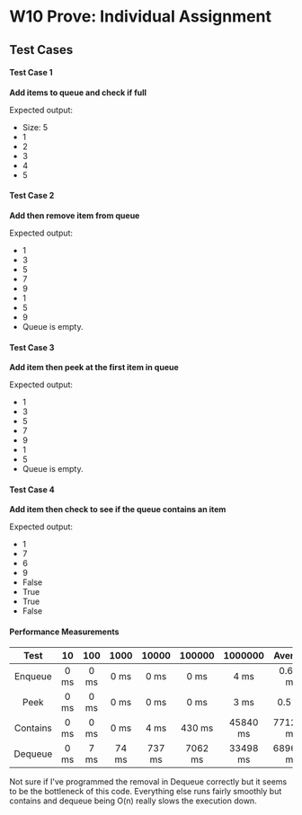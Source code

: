 # W10 Prove: Individual Assignment
## Test Cases
#### Test Case 1
**Add items to queue and check if full**

Expected output:
* Size: 5
* 1
* 2
* 3
* 4
* 5

#### Test Case 2
**Add then remove item from queue**

Expected output:
* 1
* 3
* 5 
* 7
* 9
* 1
* 5
* 9
* Queue is empty.

#### Test Case 3
**Add item then peek at the first item in queue**

Expected output:
* 1
* 3
* 5
* 7
* 9 
* 1
* 5
* Queue is empty.

#### Test Case 4
**Add item then check to see if the queue contains an item**

Expected output:
* 1
* 7
* 6
* 9
* False
* True
* True
* False

#### Performance Measurements

|   Test   |   10   |  100   |  1000   |   10000  |  100000   |   1000000  |    Average   |
|:--------:|:------:|:------:|:-------:|:--------:|:---------:|:----------:|:------------:|
|  Enqueue |  0 ms  |  0 ms  |   0 ms  |    0 ms  |     0 ms  |      4 ms  |    0.666 ms  |
|   Peek   |  0 ms  |  0 ms  |   0 ms  |    0 ms  |     0 ms  |      3 ms  |      0.5 ms  |
| Contains |  0 ms  |  0 ms  |   0 ms  |    4 ms  |   430 ms  |  45840 ms  |  7712.33 ms  |
|  Dequeue |  0 ms  |  7 ms  |  74 ms  |  737 ms  |  7062 ms  |  33498 ms  |  6896.33 ms  |

Not sure if I've programmed the removal in Dequeue correctly but it seems to be the bottleneck of this code. Everything else runs fairly smoothly but contains and dequeue being O(n) really slows the execution down.